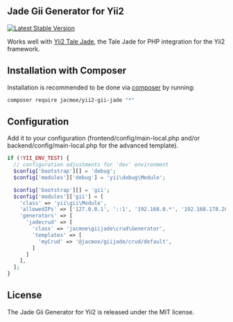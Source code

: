 ## Jade Gii Generator for Yii2

[![Latest Stable Version](https://packagist.org/packages/jacmoe/yii2-gii-jade)](https://packagist.org/packages/jacmoe/yii2-gii-jade)


Works well with [Yii2 Tale Jade](https://bitbucket.org/jacmoe/yii2-tale-jade), the Tale Jade for PHP integration for the Yii2 framework.

## Installation with Composer

Installation is recommended to be done via [composer](https://getcomposer.org) by running:
```bash
composer require jacmoe/yii2-gii-jade "*"
```

## Configuration
Add it to your configuration (frontend/config/main-local.php and/or backend/config/main-local.php for the advanced template).

~~~php
if (!YII_ENV_TEST) {
  // configuration adjustments for 'dev' environment
  $config['bootstrap'][] = 'debug';
  $config['modules']['debug'] = 'yii\debug\Module';

  $config['bootstrap'][] = 'gii';
  $config['modules']['gii'] = [
    'class' => 'yii\gii\Module',
    'allowedIPs' => ['127.0.0.1', '::1', '192.168.0.*', '192.168.178.20'],
    'generators' => [
      'jadecrud' => [
        'class' => 'jacmoe\giijade\crud\Generator',
        'templates' => [
          'myCrud' => '@jacmoe/giijade/crud/default',
        ]
      ]
    ],
  ];
}
~~~

## License
The Jade Gii Generator for Yii2 is released under the MIT license.